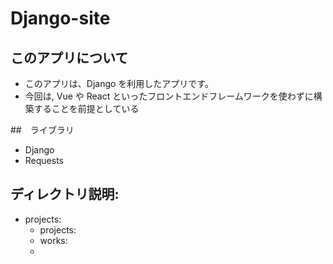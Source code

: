 # Django-site 

## このアプリについて
- このアプリは、Django を利用したアプリです。
- 今回は, Vue や React といったフロントエンドフレームワークを使わずに構築することを前提としている

##　ライブラリ
- Django
- Requests

## ディレクトリ説明:
- projects:
    - projects:
    - works:
    - 

